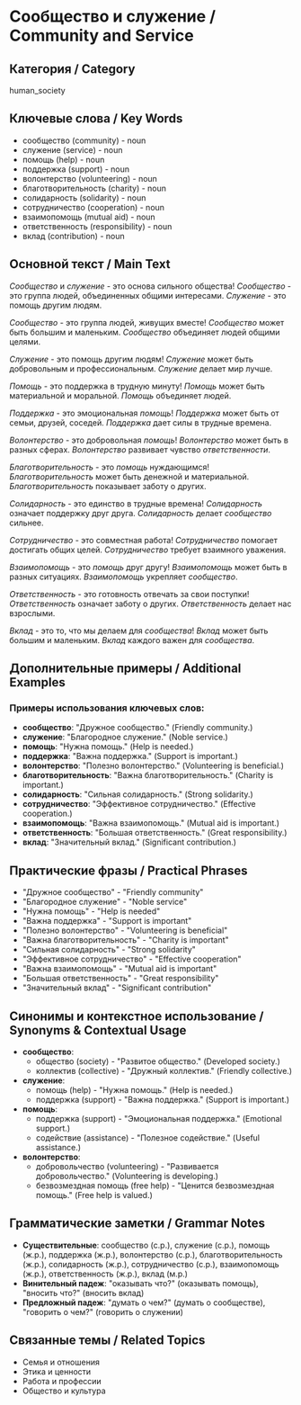 # Сообщество и служение / Community and Service

## Категория / Category
human_society

## Ключевые слова / Key Words
- сообщество (community) - noun
- служение (service) - noun
- помощь (help) - noun
- поддержка (support) - noun
- волонтерство (volunteering) - noun
- благотворительность (charity) - noun
- солидарность (solidarity) - noun
- сотрудничество (cooperation) - noun
- взаимопомощь (mutual aid) - noun
- ответственность (responsibility) - noun
- вклад (contribution) - noun

## Основной текст / Main Text

*Сообщество* и *служение* - это основа сильного общества! *Сообщество* - это группа людей, объединенных общими интересами. *Служение* - это помощь другим людям.

*Сообщество* - это группа людей, живущих вместе! *Сообщество* может быть большим и маленьким. *Сообщество* объединяет людей общими целями.

*Служение* - это помощь другим людям! *Служение* может быть добровольным и профессиональным. *Служение* делает мир лучше.

*Помощь* - это поддержка в трудную минуту! *Помощь* может быть материальной и моральной. *Помощь* объединяет людей.

*Поддержка* - это эмоциональная *помощь*! *Поддержка* может быть от семьи, друзей, соседей. *Поддержка* дает силы в трудные времена.

*Волонтерство* - это добровольная *помощь*! *Волонтерство* может быть в разных сферах. *Волонтерство* развивает чувство *ответственности*.

*Благотворительность* - это *помощь* нуждающимся! *Благотворительность* может быть денежной и материальной. *Благотворительность* показывает заботу о других.

*Солидарность* - это единство в трудные времена! *Солидарность* означает поддержку друг друга. *Солидарность* делает *сообщество* сильнее.

*Сотрудничество* - это совместная работа! *Сотрудничество* помогает достигать общих целей. *Сотрудничество* требует взаимного уважения.

*Взаимопомощь* - это *помощь* друг другу! *Взаимопомощь* может быть в разных ситуациях. *Взаимопомощь* укрепляет *сообщество*.

*Ответственность* - это готовность отвечать за свои поступки! *Ответственность* означает заботу о других. *Ответственность* делает нас взрослыми.

*Вклад* - это то, что мы делаем для *сообщества*! *Вклад* может быть большим и маленьким. *Вклад* каждого важен для *сообщества*.

## Дополнительные примеры / Additional Examples

### Примеры использования ключевых слов:
- **сообщество**: "Дружное сообщество." (Friendly community.)
- **служение**: "Благородное служение." (Noble service.)
- **помощь**: "Нужна помощь." (Help is needed.)
- **поддержка**: "Важна поддержка." (Support is important.)
- **волонтерство**: "Полезно волонтерство." (Volunteering is beneficial.)
- **благотворительность**: "Важна благотворительность." (Charity is important.)
- **солидарность**: "Сильная солидарность." (Strong solidarity.)
- **сотрудничество**: "Эффективное сотрудничество." (Effective cooperation.)
- **взаимопомощь**: "Важна взаимопомощь." (Mutual aid is important.)
- **ответственность**: "Большая ответственность." (Great responsibility.)
- **вклад**: "Значительный вклад." (Significant contribution.)

## Практические фразы / Practical Phrases

- "Дружное сообщество" - "Friendly community"
- "Благородное служение" - "Noble service"
- "Нужна помощь" - "Help is needed"
- "Важна поддержка" - "Support is important"
- "Полезно волонтерство" - "Volunteering is beneficial"
- "Важна благотворительность" - "Charity is important"
- "Сильная солидарность" - "Strong solidarity"
- "Эффективное сотрудничество" - "Effective cooperation"
- "Важна взаимопомощь" - "Mutual aid is important"
- "Большая ответственность" - "Great responsibility"
- "Значительный вклад" - "Significant contribution"

## Синонимы и контекстное использование / Synonyms & Contextual Usage

- **сообщество**: 
  - общество (society) - "Развитое общество." (Developed society.)
  - коллектив (collective) - "Дружный коллектив." (Friendly collective.)
- **служение**: 
  - помощь (help) - "Нужна помощь." (Help is needed.)
  - поддержка (support) - "Важна поддержка." (Support is important.)
- **помощь**: 
  - поддержка (support) - "Эмоциональная поддержка." (Emotional support.)
  - содействие (assistance) - "Полезное содействие." (Useful assistance.)
- **волонтерство**: 
  - добровольчество (volunteering) - "Развивается добровольчество." (Volunteering is developing.)
  - безвозмездная помощь (free help) - "Ценится безвозмездная помощь." (Free help is valued.)

## Грамматические заметки / Grammar Notes

- **Существительные**: сообщество (с.р.), служение (с.р.), помощь (ж.р.), поддержка (ж.р.), волонтерство (с.р.), благотворительность (ж.р.), солидарность (ж.р.), сотрудничество (с.р.), взаимопомощь (ж.р.), ответственность (ж.р.), вклад (м.р.)
- **Винительный падеж**: "оказывать что?" (оказывать помощь), "вносить что?" (вносить вклад)
- **Предложный падеж**: "думать о чем?" (думать о сообществе), "говорить о чем?" (говорить о служении)

## Связанные темы / Related Topics

- Семья и отношения
- Этика и ценности
- Работа и профессии
- Общество и культура
